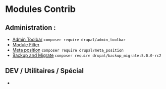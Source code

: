 # Modules Contrib

## **Administration :**

* [Admin Toolbar](https://www.drupal.org/project/admin_toolbar) `composer require drupal/admin_toolbar`
* [Module Filter](https://www.drupal.org/project/module_filter)
* [Meta position](https://www.drupal.org/project/meta_position) `composer require drupal/meta_position`
* [Backup and Migrate](https://www.drupal.org/project/backup_migrate) `composer require drupal/backup_migrate:5.0.0-rc2`

## DEV / Utilitaires / Spécial

* 


